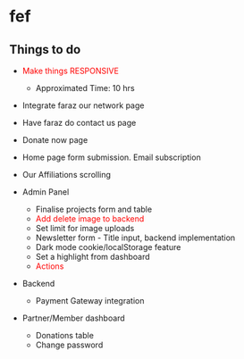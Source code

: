 # fef

## Things to do
- <soan style="color:red">Make things RESPONSIVE</span>
    - Approximated Time: 10 hrs
- Integrate faraz our network page
- Have faraz do contact us page
- Donate now page
- Home page form submission. Email subscription
- Our Affiliations scrolling
- Admin Panel
    - Finalise projects form and table
    - <span style="color:red">Add delete image to backend</span>
    - Set limit for image uploads
    - Newsletter form - Title input, backend implementation
    - Dark mode cookie/localStorage feature
    - Set a highlight from dashboard
    - <span style="color:red">Actions</span>

- Backend
    - Payment Gateway integration

 
- Partner/Member dashboard
    - Donations table
    - Change password